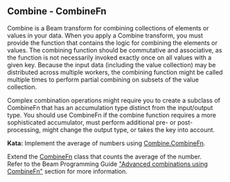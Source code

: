 <!--
  ~  Licensed to the Apache Software Foundation (ASF) under one
  ~  or more contributor license agreements.  See the NOTICE file
  ~  distributed with this work for additional information
  ~  regarding copyright ownership.  The ASF licenses this file
  ~  to you under the Apache License, Version 2.0 (the
  ~  "License"); you may not use this file except in compliance
  ~  with the License.  You may obtain a copy of the License at
  ~
  ~      http://www.apache.org/licenses/LICENSE-2.0
  ~
  ~  Unless required by applicable law or agreed to in writing, software
  ~  distributed under the License is distributed on an "AS IS" BASIS,
  ~  WITHOUT WARRANTIES OR CONDITIONS OF ANY KIND, either express or implied.
  ~  See the License for the specific language governing permissions and
  ~  limitations under the License.
  -->

Combine - CombineFn
-------------------

Combine is a Beam transform for combining collections of elements or values in your data. When you 
apply a Combine transform, you must provide the function that contains the logic for combining the 
elements or values. The combining function should be commutative and associative, as the function 
is not necessarily invoked exactly once on all values with a given key. Because the input data 
(including the value collection) may be distributed across multiple workers, the combining function
 might be called multiple times to perform partial combining on subsets of the value collection.

Complex combination operations might require you to create a subclass of CombineFn that has an 
accumulation type distinct from the input/output type. You should use CombineFn if the combine 
function requires a more sophisticated accumulator, must perform additional pre- or post-processing,
might change the output type, or takes the key into account.

**Kata:** Implement the average of numbers using 
[Combine.CombineFn](https://beam.apache.org/releases/pydoc/current/apache_beam.transforms.core.html#apache_beam.transforms.core.CombineFn).

<div class="hint">
  Extend the
  <a href="https://beam.apache.org/releases/pydoc/current/apache_beam.transforms.core.html#apache_beam.transforms.core.CombineFn">
    CombineFn</a> class that counts the average of the number.
</div>

<div class="hint">
  Refer to the Beam Programming Guide
  <a href="https://beam.apache.org/documentation/programming-guide/#advanced-combines">
    "Advanced combinations using CombineFn"</a> section for more information.
</div>
